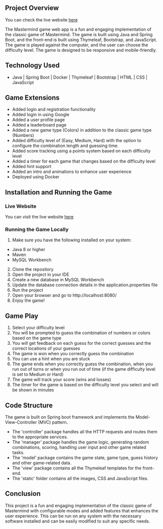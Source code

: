 ## Project Overview

You can check the live website [here](https://mastermind-webapp-kst2.onrender.com/)

The Mastermind game web app is a fun and engaging implementation of the classic game of Mastermind. The game is built using Java and Spring Boot, and the front-end is built using Thymeleaf, Bootstrap, and JavaScript. The game is played against the computer, and the user can choose the difficulty level. The game is designed to be responsive and mobile-friendly.


## Technology Used
* Java | Spring Boot | Docker | Thymeleaf | Bootstrap | HTML | CSS | JavaScript

## Game Extensions

* Added login and registration functionality
* Added login in using Google
* Added a user profile page
* Added a leaderboard page
* Added a new game type (Colors) in addition to the classic game type (Numbers)
* Added difficulty level of (Easy, Medium, Hard) with the option to configure the combination length and guessing time.
* Added score tracking using a points system based on each difficulty level
* Added a timer for each game that changes based on the difficulty level
* Added hint support
* Added an intro and animations to enhance user experience
* Deployed using Docker

## Installation and Running the Game

### Live Website

You can visit the live website [here](https://mastermind-webapp-kst2.onrender.com/)

### Running the Game Locally

1. Make sure you have the following installed on your system:

* Java 8 or higher
* Maven
* MySQL Workbench

2. Clone the repository
3. Open the project in your IDE
4. Create a new database in MySQL Workbench
5. Update the database connection details in the application.properties file
6. Run the project
7. Open your browser and go to http://localhost:8080/
8. Enjoy the game!

## Game Play

1. Select your difficulty level
2. You will be prompted to guess the combination of numbers or colors based on the game type
3. You will get feedback on each guess for the correct guesses and the correct locations of your guesses
4. The game is won when you correctly guess the combination
5. You can use a hint when you are stuck
6. The game ends when you correctly guess the combination, when you run out of turns or when you run out of time (if the game difficulty level is set to Medium or Hard)
7. The game will track your score (wins and losses)
8. The timer for the game is based on the difficulty level you select and will be shown in minutes

## Code Structure
The game is built on Spring boot framework and implements the Model-View-Controller (MVC) pattern.

* The 'controller' package handles all the HTTP requests and routes them to the appropriate services.
* The 'manager' package handles the game logic, generating random combinations, scoring, handling user input and other game related tasks.
* The 'model' package contains the game state, game type, guess history and other game-related data.
* The 'view' package contains all the Thymeleaf templates for the front-end.
* The 'static' folder contains all the images, CSS and JavaScript files.

## Conclusion
This project is a fun and engaging implementation of the classic game of Mastermind with configurable modes and added features that enhances
the user experience. This can be run on any system with the necessary software installed and can be easily modified to
suit any specific needs.
